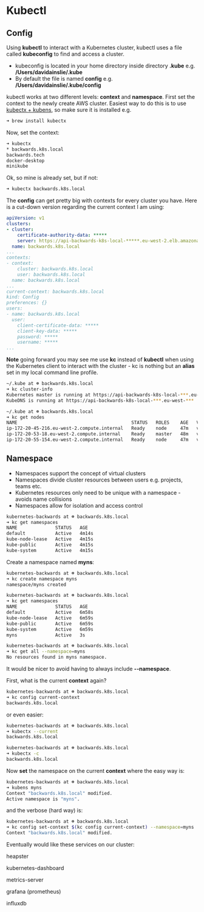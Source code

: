 # Kubectl

## Config

Using **kubectl** to interact with a Kubernetes cluster, kubectl uses a file called **kubeconfig** to find and access a cluster.

- kubeconfig is located in your home directory inside directory **.kube** e.g. **/Users/davidainslie/.kube**
- By default the file is named **config** e.g. **/Users/davidainslie/.kube/config**

kubectl works at two different levels: **context** and **namespace**. First set the context to the newly create AWS cluster. Easiest way to do this is to use [kubectx + kubens](https://github.com/ahmetb/kubectx/), so make sure it is installed e.g.

```bash
➜ brew install kubectx
```

Now, set the context:

```bash
➜ kubectx
* backwards.k8s.local
backwards.tech
docker-desktop
minikube
```

Ok, so mine is already set, but if not:

```bash
➜ kubectx backwards.k8s.local
```

The **config** can get pretty big with contexts for every cluster you have. Here is a cut-down version regarding the current context I am using:

```yaml
apiVersion: v1
clusters:
- cluster:
    certificate-authority-data: *****
    server: https://api-backwards-k8s-local-*****.eu-west-2.elb.amazonaws.com
  name: backwards.k8s.local
...
contexts:
- context:
    cluster: backwards.k8s.local
    user: backwards.k8s.local
  name: backwards.k8s.local
...
current-context: backwards.k8s.local
kind: Config
preferences: {}
users:
- name: backwards.k8s.local
  user:
    client-certificate-data: *****
    client-key-data: *****
    password: *****
    username: *****
...
```

**Note** going forward you may see me use **kc** instead of **kubectl** when using the Kubernetes client to interact with the cluster - kc is nothing but an **alias** set in my local command line profile.

```bash
~/.kube at ☸️ backwards.k8s.local
➜ kc cluster-info
Kubernetes master is running at https://api-backwards-k8s-local-***.eu-west-2.elb.amazonaws.com
KubeDNS is running at https://api-backwards-k8s-local-***.eu-west-***
```

```bash
~/.kube at ☸️ backwards.k8s.local
➜ kc get nodes
NAME                                          STATUS   ROLES    AGE   VERSION
ip-172-20-45-216.eu-west-2.compute.internal   Ready    node     47m   v1.16.7
ip-172-20-53-18.eu-west-2.compute.internal    Ready    master   48m   v1.16.7
ip-172-20-55-154.eu-west-2.compute.internal   Ready    node     47m   v1.16.7
```

## Namespace

- Namespaces support the concept of virtual clusters
- Namespaces divide cluster resources between users e.g. projects, teams etc.
- Kubernetes resources only need to be unique with a namespace - avoids name collisions
- Namespaces allow for isolation and access control

```bash
kubernetes-backwards at ☸️ backwards.k8s.local
➜ kc get namespaces
NAME              STATUS   AGE
default           Active   4m14s
kube-node-lease   Active   4m15s
kube-public       Active   4m15s
kube-system       Active   4m15s
```

Create a namespace named **myns**:

```bash
kubernetes-backwards at ☸️ backwards.k8s.local
➜ kc create namespace myns
namespace/myns created

kubernetes-backwards at ☸️ backwards.k8s.local
➜ kc get namespaces
NAME              STATUS   AGE
default           Active   6m58s
kube-node-lease   Active   6m59s
kube-public       Active   6m59s
kube-system       Active   6m59s
myns              Active   3s

kubernetes-backwards at ☸️ backwards.k8s.local
➜ kc get all --namespace=myns
No resources found in myns namespace.
```

It would be nicer to avoid having to always include **--namespace**.

First, what is the current **context** again?

```bash
kubernetes-backwards at ☸️ backwards.k8s.local
➜ kc config current-context
backwards.k8s.local
```

or even easier:

```bash
kubernetes-backwards at ☸️ backwards.k8s.local
➜ kubectx --current
backwards.k8s.local

kubernetes-backwards at ☸️ backwards.k8s.local
➜ kubectx -c
backwards.k8s.local
```

Now **set** the namespace on the current **context** where the easy way is:

```bash
kubernetes-backwards at ☸️ backwards.k8s.local
➜ kubens myns
Context "backwards.k8s.local" modified.
Active namespace is "myns".
```

and the verbose (hard way) is:

```bash
kubernetes-backwards at ☸️ backwards.k8s.local
➜ kc config set-context $(kc config current-context) --namespace=myns
Context "backwards.k8s.local" modified.
```





Eventually would like these services on our cluster:

heapster

kubernetes-dashboard

metrics-server

grafana (prometheus)

influxdb
